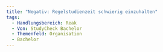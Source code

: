 ```yaml
---
title: "Negativ: Regelstudienzeit schwierig einzuhalten"
tags:
  - Handlungsbereich: Reak
  - Von: StudyCheck Bachelor
  - Themenfeld: Organisation
  - Bachelor
---
```

